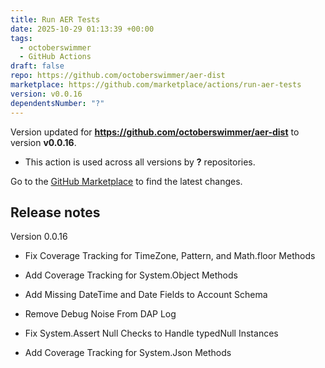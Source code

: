 ```yaml
---
title: Run AER Tests
date: 2025-10-29 01:13:39 +00:00
tags:
  - octoberswimmer
  - GitHub Actions
draft: false
repo: https://github.com/octoberswimmer/aer-dist
marketplace: https://github.com/marketplace/actions/run-aer-tests
version: v0.0.16
dependentsNumber: "?"
---
```



Version updated for **https://github.com/octoberswimmer/aer-dist** to version **v0.0.16**.
- This action is used across all versions by **?** repositories.

Go to the [GitHub Marketplace](https://github.com/marketplace/actions/run-aer-tests) to find the latest changes.

## Release notes

Version 0.0.16

- Fix Coverage Tracking for TimeZone, Pattern, and Math.floor Methods

- Add Coverage Tracking for System.Object Methods

- Add Missing DateTime and Date Fields to Account Schema

- Remove Debug Noise From DAP Log

- Fix System.Assert Null Checks to Handle typedNull Instances

- Add Coverage Tracking for System.Json Methods

